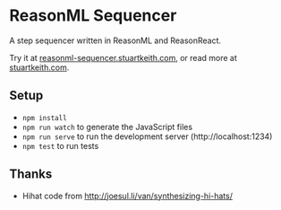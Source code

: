 # ReasonML Sequencer

A step sequencer written in ReasonML and ReasonReact.

Try it at [reasonml-sequencer.stuartkeith.com](https://reasonml-sequencer.stuartkeith.com/), or read more at [stuartkeith.com](https://stuartkeith.com/#reasonml-sequencer).


## Setup

- `npm install`
- `npm run watch` to generate the JavaScript files
- `npm run serve` to run the development server (http://localhost:1234)
- `npm test` to run tests


## Thanks

- Hihat code from http://joesul.li/van/synthesizing-hi-hats/
